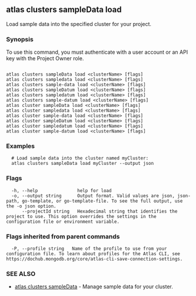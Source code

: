 ## atlas clusters sampleData load

Load sample data into the specified cluster for your project.


### Synopsis

To use this command, you must authenticate with a user account or an API key with the Project Owner role.



```

atlas clusters sampleData load <clusterName> [flags]
atlas clusters sampledata load <clusterName> [flags]
atlas clusters sample-data load <clusterName> [flags]
atlas clusters sampleDatum load <clusterName> [flags]
atlas clusters sampledatum load <clusterName> [flags]
atlas clusters sample-datum load <clusterName> [flags]
atlas cluster sampleData load <clusterName> [flags]
atlas cluster sampledata load <clusterName> [flags]
atlas cluster sample-data load <clusterName> [flags]
atlas cluster sampleDatum load <clusterName> [flags]
atlas cluster sampledatum load <clusterName> [flags]
atlas cluster sample-datum load <clusterName> [flags]
```

### Examples

```
  # Load sample data into the cluster named myCluster:
  atlas clusters sampleData load myCluster --output json
```


### Flags

```
  -h, --help               help for load
  -o, --output string      Output format. Valid values are json, json-path, go-template, or go-template-file. To see the full output, use the -o json option.
      --projectId string   Hexadecimal string that identifies the project to use. This option overrides the settings in the configuration file or environment variable.

```


### Flags inherited from parent commands

```
  -P, --profile string   Name of the profile to use from your configuration file. To learn about profiles for the Atlas CLI, see https://dochub.mongodb.org/core/atlas-cli-save-connection-settings.

```

### SEE ALSO


* [atlas clusters sampleData](atlas_clusters_sampleData.md)	- Manage sample data for your cluster.



